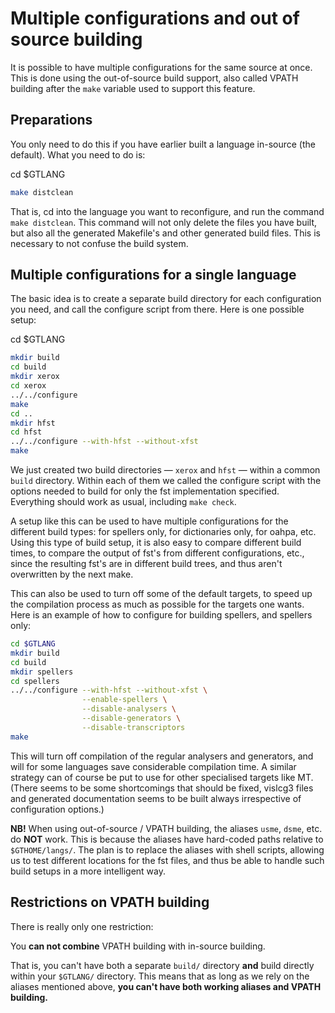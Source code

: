 # Multiple configurations and out of source building

It is possible to have multiple configurations for the same source at once. This
is done using the out-of-source build support, also called VPATH building after
the `make` variable used to support this feature.

## Preparations

You only need to do this if you have earlier built a language in-source (the default). What you need to do is:

cd $GTLANG
```sh
make distclean
```

That is, cd into the language you want to reconfigure, and run the command `make distclean`. This command will not only delete the files you have built,
but also all the generated Makefile's and other generated build files. This is
necessary to not confuse the build system.

## Multiple configurations for a single language

The basic idea is to create a separate build directory for each configuration
you need, and call the configure script from there. Here is one possible setup:

cd $GTLANG
```sh
mkdir build
cd build
mkdir xerox
cd xerox
../../configure
make
cd ..
mkdir hfst
cd hfst
../../configure --with-hfst --without-xfst
make
```

We just created two build directories — `xerox` and `hfst` — within a common
`build` directory. Within each of them we called the configure script with the
options needed to build for only the fst implementation specified.
Everything should work as usual, including `make check`.

A setup like this can be used to have multiple configurations for the different
build types: for spellers only, for dictionaries only, for oahpa, etc. Using
this type of build setup, it is also easy to compare different build times,
to compare the output of fst's from different configurations, etc., since the
resulting fst's are in different build trees, and thus aren't overwritten by
the next make.

This can also be used to turn off some of the default targets, to speed up the
compilation process as much as possible for the targets one wants. Here is an
example of how to configure for building spellers, and spellers only:

```sh
cd $GTLANG
mkdir build
cd build
mkdir spellers
cd spellers
../../configure --with-hfst --without-xfst \
                --enable-spellers \
                --disable-analysers \
                --disable-generators \
                --disable-transcriptors
make
```

This will turn off compilation of the regular analysers and generators, and will
for some languages save considerable compilation time. A similar strategy can
of course be put to use for other specialised targets like MT.
(There seems to be some shortcomings that should be fixed, vislcg3 files and
generated documentation seems to be built always irrespective of configuration
options.)

**NB!** When using out-of-source / VPATH building, the aliases `usme`,
`dsme`, etc. do **NOT** work. This is because the aliases have hard-coded
paths relative to `$GTHOME/langs/`. The plan is to replace the aliases with
shell scripts, allowing us to test different locations for the fst files, and
thus be able to handle such build setups in a more intelligent way.


## Restrictions on VPATH building

There is really only one restriction:

You **can not combine** VPATH building with in-source building.

That is, you can't have both a separate `build/` directory **and** build
directly within your `$GTLANG/` directory. This means that as long as we rely
on the aliases mentioned above,
**you can't have both working aliases and VPATH building.**
